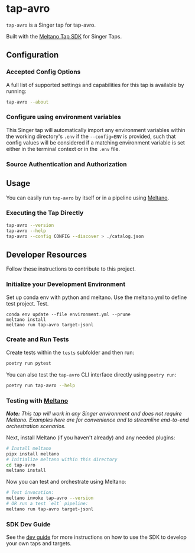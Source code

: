 # tap-avro

`tap-avro` is a Singer tap for tap-avro.

Built with the [Meltano Tap SDK](https://sdk.meltano.com) for Singer Taps.



## Configuration

### Accepted Config Options


A full list of supported settings and capabilities for this
tap is available by running:

```bash
tap-avro --about
```

### Configure using environment variables

This Singer tap will automatically import any environment variables within the working directory's
`.env` if the `--config=ENV` is provided, such that config values will be considered if a matching
environment variable is set either in the terminal context or in the `.env` file.

### Source Authentication and Authorization


## Usage

You can easily run `tap-avro` by itself or in a pipeline using [Meltano](https://meltano.com/).

### Executing the Tap Directly

```bash
tap-avro --version
tap-avro --help
tap-avro --config CONFIG --discover > ./catalog.json
```

## Developer Resources

Follow these instructions to contribute to this project.

### Initialize your Development Environment

Set up conda env with python and meltano.
Use the meltano.yml to define test project.
Test.

```
conda env update --file environment.yml --prune
meltano install
meltano run tap-avro target-jsonl
```

### Create and Run Tests

Create tests within the `tests` subfolder and
  then run:

```bash
poetry run pytest
```

You can also test the `tap-avro` CLI interface directly using `poetry run`:

```bash
poetry run tap-avro --help
```

### Testing with [Meltano](https://www.meltano.com)

_**Note:** This tap will work in any Singer environment and does not require Meltano.
Examples here are for convenience and to streamline end-to-end orchestration scenarios._

<!--
Developer TODO:
Your project comes with a custom `meltano.yml` project file already created. Open the `meltano.yml` and follow any "TODO" items listed in
the file.
-->

Next, install Meltano (if you haven't already) and any needed plugins:

```bash
# Install meltano
pipx install meltano
# Initialize meltano within this directory
cd tap-avro
meltano install
```

Now you can test and orchestrate using Meltano:

```bash
# Test invocation:
meltano invoke tap-avro --version
# OR run a test `elt` pipeline:
meltano run tap-avro target-jsonl
```

### SDK Dev Guide

See the [dev guide](https://sdk.meltano.com/en/latest/dev_guide.html) for more instructions on how to use the SDK to
develop your own taps and targets.

